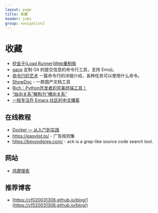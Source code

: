 ```yaml
---
layout: page
title: 收藏
header: jobs
group: navigation2
---
```


# 收藏
* [挖金子(Load Runner)Web重制版](http://loderunnerwebgame.com/game/)
* [gacp](https://github.com/vivaxy/gacp)  定制 Git 的提交信息的命令行工具，支持 Emoji。
* [命令行的艺术](https://github.com/jlevy/the-art-of-command-line/blob/master/README-zh.md) 一篇命令行的详细介绍，各种任务可以使用什么命令。
* [ShowDoc](https://www.showdoc.com.cn/) - 一款国产文档工具
* [Rich：Python开发者的完美终端工具！](https://zhuanlan.zhihu.com/p/394105084)
* [“纵向关系”解构为“横向关系”](https://www.zhihu.com/question/427148747/answer/1608548370)
* [一档专注在 Emacs 社区的中文播客](https://emacstalk.github.io/)

## 在线教程
* [Docker — 从入门到实践](https://vuepress.mirror.docker-practice.com/)
* https://easylist.to/ - 广告规则集
* https://beyondgrep.com/ - ack is a grep-like source code search tool.

## 网站
* [鸠摩搜索](https://www.jiumodiary.com/)

## 推荐博客

* [https://cf020031308.github.io/blog/](https://cf020031308.github.io/blog/)